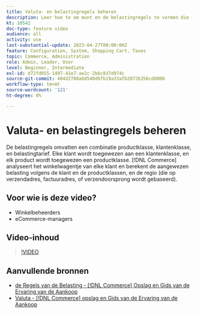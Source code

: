```yaml
---
title: Valuta- en belastingregels beheren
description: Leer hoe te om munt en de belastingregels te vormen die  [!DNL Commerce]  gebruikt om de aangewezen belasting volgens de klant en productklassen te berekenen.
kt: 10542
doc-type: feature video
audience: all
activity: use
last-substantial-update: 2023-04-27T00:00:00Z
feature: Configuration, System, Shopping Cart, Taxes
topic: Commerce, Administration
role: Admin, Leader, User
level: Beginner, Intermediate
exl-id: d72fd055-1497-41e7-ae2c-2bbc837d974c
source-git-commit: 404d2708a6d540d6fb19a33afb20726356cd8000
workflow-type: tm+mt
source-wordcount: '121'
ht-degree: 0%

---
```


# Valuta- en belastingregels beheren

De belastingregels omvatten een combinatie productklasse, klantenklasse, en belastingtarief. Elke klant wordt toegewezen aan een klantenklasse, en elk product wordt toegewezen een productklasse. [!DNL Commerce] analyseert het winkelwagentje van elke klant en berekent de aangewezen belasting volgens de klant en de productklassen, en de regio (die op verzendadres, factuuradres, of verzendoorsprong wordt gebaseerd).

## Voor wie is deze video?

- Winkelbeheerders
- eCommerce-managers

## Video-inhoud

>[!VIDEO](https://video.tv.adobe.com/v/343657?quality=12&learn=on)

## Aanvullende bronnen

- [ de Regels van de Belasting -  [!DNL Commerce]  Opslag en Gids van de Ervaring van de Aankoop ](https://experienceleague.adobe.com/docs/commerce-admin/stores-sales/site-store/taxes/tax-rules.html?lang=nl-NL)
- [ Valuta -  [!DNL Commerce]  opslag en Gids van de Ervaring van de Aankoop ](https://experienceleague.adobe.com/docs/commerce-admin/stores-sales/site-store/currency/currency.html?lang=nl-NL)
